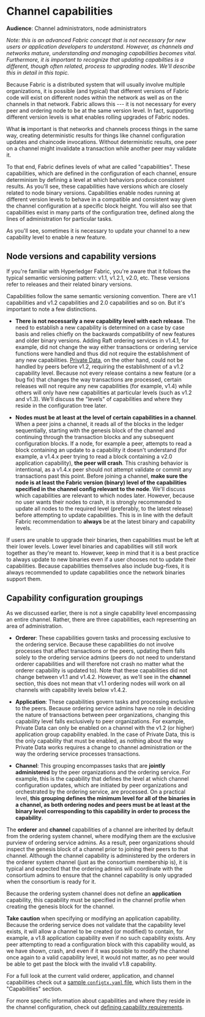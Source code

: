 # Channel capabilities

**Audience**: Channel administrators, node administrators

*Note: this is an advanced Fabric concept that is not necessary for new users or application developers to understand. However, as channels and networks mature, understanding and managing capabilities becomes vital. Furthermore, it is important to recognize that updating capabilties is a different, though often related, process to upgrading nodes. We'll describe this in detail in this topic.*

Because Fabric is a distributed system that will usually involve multiple organizations, it is possible (and typical) that different versions of Fabric code will exist on different nodes within the network as well as on the channels in that network. Fabric allows this --- it is not necessary for every peer and ordering node to be at the same version level. In fact, supporting different version levels is what enables rolling upgrades of Fabric nodes.

What **is** important is that networks and channels process things in the same way, creating deterministic results for things like channel configuration updates and chaincode invocations. Without deterministic results, one peer on a channel might invalidate a transaction while another peer may validate it.

To that end, Fabric defines levels of what are called "capabilities". These capabilities, which are defined in the configuration of each channel, ensure determinism by defining a level at which behaviors produce consistent results. As you'll see, these capabilities have versions which are closely related to node binary versions. Capabilities enable nodes running at different version levels to behave in a compatible and consistent way given the channel configuration at a specific block height. You will also see that capabilities exist in many parts of the configuration tree, defined along the lines of administration for particular tasks.

As you'll see, sometimes it is necessary to update your channel to a new capability level to enable a new feature.

## Node versions and capability versions

If you're familiar with Hyperledger Fabric, you're aware that it follows the typical semantic versioning pattern: v1.1, v1.2.1, v2.0, etc. These versions refer to releases and their related binary versions.

Capabilities follow the same semantic versioning convention. There are v1.1 capabilities and v1.2 capabilities and 2.0 capabilities and so on. But it's important to note a few distinctions.

* **There is not necessarily a new capability level with each release**.
  The need to establish a new capability is determined on a case by case basis and relies chiefly on the backwards compatibility of new features and older binary versions. Adding Raft ordering services in v1.4.1, for example, did not change the way either transactions or ordering service functions were handled and thus did not require the establishment of any new capabilities. [Private Data](./private-data/private-data.html), on the other hand, could not be handled by peers before v1.2, requiring the establishment of a v1.2 capability level. Because not every release contains a new feature (or a bug fix) that changes the way transactions are processed, certain releases will not require any new capabilities (for example, v1.4) while others will only have new capabilities at particular levels (such as v1.2 and v1.3). We'll discuss the "levels" of capabilities and where they reside in the configuration tree later.

* **Nodes must be at least at the level of certain capabilities in a channel**.
  When a peer joins a channel, it reads all of the blocks in the ledger sequentially, starting with the genesis block of the channel and continuing through the transaction blocks and any subsequent configuration blocks. If a node, for example a peer, attempts to read a block containing an update to a capability it doesn't understand (for example, a v1.4.x peer trying to read a block containing a v2.0 application capability), **the peer will crash**. This crashing behavior is intentional, as a v1.4.x peer should not attempt validate or commit any transactions past this point. Before joining a channel, **make sure the node is at least the Fabric version (binary) level of the capabilities specified in the channel config relevant to the node**. We'll discuss which capabilities are relevant to which nodes later. However, because no user wants their nodes to crash, it is strongly recommended to update all nodes to the required level (preferably, to the latest release) before attempting to update capabilities. This is in line with the default Fabric recommendation to **always** be at the latest binary and capability levels.

If users are unable to upgrade their binaries, then capabilities must be left at their lower levels. Lower level binaries and capabilities will still work together as they're meant to. However, keep in mind that it is a best practice to always update to new binaries even if a user chooses not to update their capabilities. Because capabilities themselves also include bug-fixes, it is always recommended to update capabilities once the network binaries support them.

## Capability configuration groupings

As we discussed earlier, there is not a single capability level encompassing an entire channel. Rather, there are three capabilities, each representing an area of administration.

* **Orderer**: These capabilities govern tasks and processing exclusive to the ordering service. Because these capabilities do not involve processes that affect transactions or the peers, updating them falls solely to the ordering service admins (peers do not need to understand orderer capabilities and will therefore not crash no matter what the orderer capability is updated to). Note that these capabilities did not change between v1.1 and v1.4.2. However, as we'll see in the **channel** section, this does not mean that v1.1 ordering nodes will work on all channels with capability levels below v1.4.2.

* **Application**: These capabilities govern tasks and processing exclusive to the peers. Because ordering service admins have no role in deciding the nature of transactions between peer organizations, changing this capability level falls exclusively to peer organizations. For example, Private Data can only be enabled on a channel with the v1.2 (or higher) application group capability enabled. In the case of Private Data, this is the only capability that must be enabled, as nothing about the way Private Data works requires a change to channel administration or the way the ordering service processes transactions.

* **Channel**: This grouping encompasses tasks that are **jointly administered** by the peer organizations and the ordering service. For example, this is the capability that defines the level at which channel configuration updates, which are initiated by peer organizations and orchestrated by the ordering service, are processed. On a practical level, **this grouping defines the minimum level for all of the binaries in a channel, as both ordering nodes and peers must be at least at the binary level corresponding to this capability in order to process the capability**.

The **orderer** and **channel** capabilities of a channel are inherited by default from the ordering system channel, where modifying them are the exclusive purview of ordering service admins. As a result, peer organizations should inspect the genesis block of a channel prior to joining their peers to that channel. Although the channel capability is administered by the orderers in the orderer system channel (just as the consortium membership is), it is typical and expected that the ordering admins will coordinate with the consortium admins to ensure that the channel capability is only upgraded when the consortium is ready for it.

Because the ordering system channel does not define an **application** capability, this capability must be specified in the channel profile when creating the genesis block for the channel.

**Take caution** when specifying or modifying an application capability. Because the ordering service does not validate that the capability level exists, it will allow a channel to be created (or modified) to contain, for example, a v1.8 application capability even if no such capability exists. Any peer attempting to read a configuration block with this capability would, as we have shown, crash, and even if it was possible to modify the channel once again to a valid capability level, it would not matter, as no peer would be able to get past the block with the invalid v1.8 capability.

For a full look at the current valid orderer, application, and channel capabilities check out a [sample `configtx.yaml` file](http://github.com/hyperledger/fabric/blob/{BRANCH}/sampleconfig/configtx.yaml), which lists them in the "Capabilities" section.

For more specific information about capabilities and where they reside in the channel configuration, check out [defining capability requirements](capability_requirements.html).

<!--- Licensed under Creative Commons Attribution 4.0 International License
https://creativecommons.org/licenses/by/4.0/ -->
